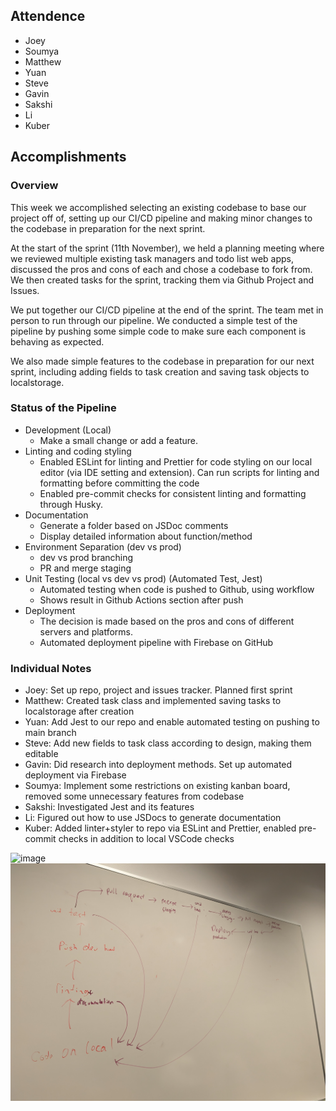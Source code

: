 ## Attendence

- Joey
- Soumya
- Matthew
- Yuan
- Steve
- Gavin
- Sakshi
- Li
- Kuber

## Accomplishments

### Overview

This week we accomplished selecting an existing codebase to base our project
off of, setting up our CI/CD pipeline and making minor changes to the codebase
in preparation for the next sprint.

At the start of the sprint (11th November), we held a planning meeting where
we reviewed multiple existing task managers and todo list web apps, discussed the
pros and cons of each and chose a codebase to fork from. We then created tasks for
the sprint, tracking them via Github Project and Issues.

We put together our CI/CD pipeline at the end of the sprint. The team met in person
to run through our pipeline. We conducted a simple test of the pipeline by pushing
some simple code to make sure each component is behaving as expected.

We also made simple features to the codebase in preparation for our next sprint,
including adding fields to task creation and saving task objects to localstorage.

### Status of the Pipeline

- Development (Local)
  - Make a small change or add a feature.
- Linting and coding styling
  - Enabled ESLint for linting and Prettier for code styling on our local editor (via IDE setting and extension). Can run scripts for linting and formatting before committing the code
  - Enabled pre-commit checks for consistent linting and formatting through Husky.
- Documentation
  - Generate a folder based on JSDoc comments
  - Display detailed information about function/method
- Environment Separation (dev vs prod)
  - dev vs prod branching
  - PR and merge staging
- Unit Testing (local vs dev vs prod) (Automated Test, Jest)
  - Automated testing when code is pushed to Github, using workflow
  - Shows result in Github Actions section after push
- Deployment
  - The decision is made based on the pros and cons of different servers and platforms.
  - Automated deployment pipeline with Firebase on GitHub

### Individual Notes

- Joey: Set up repo, project and issues tracker. Planned first sprint
- Matthew: Created task class and implemented saving tasks to localstorage after
  creation
- Yuan: Add Jest to our repo and enable automated testing on pushing to main branch
- Steve: Add new fields to task class according to design, making them editable
- Gavin: Did research into deployment methods. Set up automated deployment via
  Firebase
- Soumya: Implement some restrictions on existing kanban board, removed some
  unnecessary features from codebase
- Sakshi: Investigated Jest and its features
- Li: Figured out how to use JSDocs to generate documentation
- Kuber: Added linter+styler to repo via ESLint and Prettier, enabled
  pre-commit checks in addition to local VSCode checks

![image](misc/img1.jpg)
![image](misc/img2.jpg)
